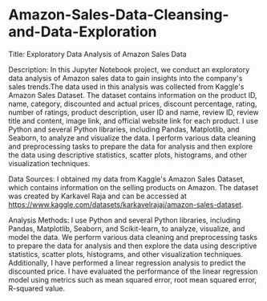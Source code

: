 # Amazon-Sales-Data-Cleansing-and-Data-Exploration

Title: Exploratory Data Analysis of Amazon Sales Data

Description:
In this Jupyter Notebook project, we conduct an exploratory data analysis of Amazon sales data to gain insights into the company's sales trends.The data used in this analysis was collected from Kaggle's Amazon Sales Dataset. The dataset contains information on the product ID, name, category, discounted and actual prices, discount percentage, rating, number of ratings, product description, user ID and name, review ID, review title and content, image link, and official website link for each product. I use Python and several Python libraries, including Pandas, Matplotlib, and Seaborn, to analyze and visualize the data. I perform various data cleaning and preprocessing tasks to prepare the data for analysis and then explore the data using descriptive statistics, scatter plots, histograms, and other visualization techniques. 

Data Sources:
I obtained my data from Kaggle's Amazon Sales Dataset, which contains information on the selling products on Amazon. The dataset was created by Karkavel Raja and can be accessed at https://www.kaggle.com/datasets/karkavelrajaj/amazon-sales-dataset.

Analysis Methods:
I use Python and several Python libraries, including Pandas, Matplotlib, Seaborn, and Scikit-learn, to analyze, visualize, and model the data. We perform various data cleaning and preprocessing tasks to prepare the data for analysis and then explore the data using descriptive statistics, scatter plots, histograms, and other visualization techniques. Additionally, I have performed a linear regression analysis to predict the discounted price. I have evaluated the performance of the linear regression model using metrics such as mean squared error, root mean squared error, R-squared value.


